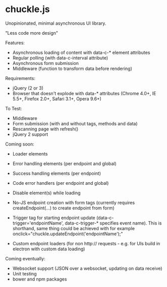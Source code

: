 # chuckle.js
Unopinionated, minimal asynchronous UI library.

"Less code more design"

Features:
- Asynchronous loading of content with data-c-* element attributes
- Regular polling (with data-c-interval attribute)
- Asynchronous form submission
- Middleware (function to transform data before rendering)

Requirements:
- jQuery (2 or 3)
- Browser that doesn't explode with data-* attributes (Chrome 4.0+, IE 5.5+, Firefox 2.0+, Safari 3.1+, Opera 9.6+)

To Test:
- Middleware
- Form submission (with and without tags, methods and data)
- Rescanning page with refresh()
- jQuery 2 support

Coming soon:
- Loader elements
- Error handling elements (per endpoint and global)
- Success handling elements (per endpoint)
- Code error handlers (per endpoint and global)
- Disable element(s) while loading
- No-JS endpoint creation with form tags (currently requires createEndpoint(...) to create endpoint from form)
- Trigger tag for starting endpoint update (data-c-trigger='endpointName', data-c-trigger-* specifies event name). This is shorthand, same thing could be achieved with for example onclick="chuckle.updateEndpoint('endpointName');"

- Custom endpoint loaders (for non http:// requests - e.g. for UIs build in electron with custom data loading)

Coming eventually:
- Websocket support (JSON over a websocket, updating on data receive)
- Unit testing
- bower and npm packages
